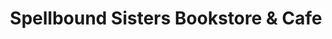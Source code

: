 ---
title: "Spellbound Sisters Bookstore & Cafe"
url: /boardman/spellbound-sisters-bookstore-and-cafe/
shop: books
---